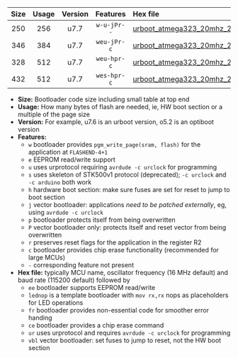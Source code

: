 |Size|Usage|Version|Features|Hex file|
|:-:|:-:|:-:|:-:|:--|
|250|256|u7.7|`w-u-jPr--`|[urboot_atmega323_20mhz_250000bps_lednop_fr_ur_vbl.hex](https://raw.githubusercontent.com/stefanrueger/urboot.hex/main/mcus/atmega323/fcpu_20mhz/250000_bps/urboot_atmega323_20mhz_250000bps_lednop_fr_ur_vbl.hex)|
|346|384|u7.7|`weu-jPr-c`|[urboot_atmega323_20mhz_250000bps_ee_lednop_fr_ce_ur_vbl.hex](https://raw.githubusercontent.com/stefanrueger/urboot.hex/main/mcus/atmega323/fcpu_20mhz/250000_bps/urboot_atmega323_20mhz_250000bps_ee_lednop_fr_ce_ur_vbl.hex)|
|328|512|u7.7|`weu-hpr-c`|[urboot_atmega323_20mhz_250000bps_ee_lednop_fr_ce_ur.hex](https://raw.githubusercontent.com/stefanrueger/urboot.hex/main/mcus/atmega323/fcpu_20mhz/250000_bps/urboot_atmega323_20mhz_250000bps_ee_lednop_fr_ce_ur.hex)|
|432|512|u7.7|`wes-hpr-c`|[urboot_atmega323_20mhz_250000bps_ee_lednop_fr_ce.hex](https://raw.githubusercontent.com/stefanrueger/urboot.hex/main/mcus/atmega323/fcpu_20mhz/250000_bps/urboot_atmega323_20mhz_250000bps_ee_lednop_fr_ce.hex)|

- **Size:** Bootloader code size including small table at top end
- **Usage:** How many bytes of flash are needed, ie, HW boot section or a multiple of the page size
- **Version:** For example, u7.6 is an urboot version, o5.2 is an optiboot version
- **Features:**
  + `w` bootloader provides `pgm_write_page(sram, flash)` for the application at `FLASHEND-4+1`
  + `e` EEPROM read/write support
  + `u` uses urprotocol requiring `avrdude -c urclock` for programming
  + `s` uses skeleton of STK500v1 protocol (deprecated); `-c urclock` and `-c arduino` both work
  + `h` hardware boot section: make sure fuses are set for reset to jump to boot section
  + `j` vector bootloader: applications *need to be patched externally*, eg, using `avrdude -c urclock`
  + `p` bootloader protects itself from being overwritten
  + `P` vector bootloader only: protects itself and reset vector from being overwritten
  + `r` preserves reset flags for the application in the register R2
  + `c` bootloader provides chip erase functionality (recommended for large MCUs)
  + `-` corresponding feature not present
- **Hex file:** typically MCU name, oscillator frequency (16 MHz default) and baud rate (115200 default) followed by
  + `ee` bootloader supports EEPROM read/write
  + `lednop` is a template bootloader with `mov rx,rx` nops as placeholders for LED operations
  + `fr` bootloader provides non-essential code for smoother error handing
  + `ce` bootloader provides a chip erase command
  + `ur` uses urprotocol and requires `avrdude -c urclock` for programming
  + `vbl` vector bootloader: set fuses to jump to reset, not the HW boot section
